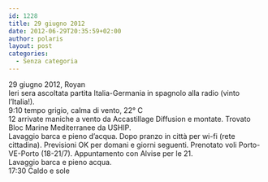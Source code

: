 ```yaml
---
id: 1228
title: 29 giugno 2012
date: 2012-06-29T20:35:59+02:00
author: polaris
layout: post
categories:
  - Senza categoria
---
```

29 giugno 2012, Royan  
Ieri sera ascoltata partita Italia-Germania in spagnolo alla radio (vinto l&#8217;Italia!).  
9:10 tempo grigio, calma di vento, 22° C  
12 arrivate maniche a vento da Accastillage Diffusion e montate. Trovato Bloc Marine Mediterranee da USHIP.  
Lavaggio barca e pieno d&#8217;acqua. Dopo pranzo in città per wi-fi (rete cittadina). Previsioni OK per domani e giorni seguenti. Prenotato voli Porto-VE-Porto (18-21/7). Appuntamento con Alvise per le 21.  
Lavaggio barca e pieno acqua.  
17:30 Caldo e sole
